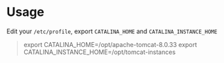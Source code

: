 # Usage

Edit your `/etc/profile`, export `CATALINA_HOME` and `CATALINA_INSTANCE_HOME`

> export CATALINA_HOME=/opt/apache-tomcat-8.0.33
> export CATALINA_INSTANCE_HOME=/opt/tomcat-instances
